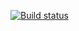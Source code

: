 [![Build status](https://ci.appveyor.com/api/projects/status/sj2jb3fht36bavy5?svg=true)](https://ci.appveyor.com/project/FirstBlackList/creditcard)
